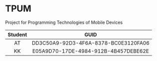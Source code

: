 # TPUM
Project for Programming Technologies of Mobile Devices

| Student | GUID |
| :---: | :---: |
| AT | DD3C50A9-92D3-4F6A-8378-BC0E3120FA06|
| KK | E05A9D70-17DE-4984-912B-4B457DEBE62E |
